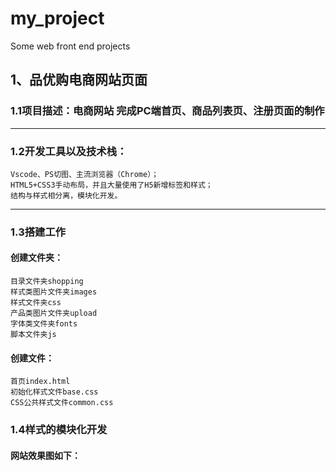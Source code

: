# my_project
Some web front end projects

## 1、品优购电商网站页面
### 1.1项目描述：电商网站 完成PC端首页、商品列表页、注册页面的制作
***
### 1.2开发工具以及技术栈：
    Vscode、PS切图、主流浏览器（Chrome）；
    HTML5+CSS3手动布局，并且大量使用了H5新增标签和样式；
    结构与样式相分离，模块化开发。
***
### 1.3搭建工作
#### 创建文件夹：
    目录文件夹shopping
    样式类图片文件夹images
    样式文件夹css
    产品类图片文件夹upload
    字体类文件夹fonts
    脚本文件夹js
#### 创建文件：
    首页index.html
    初始化样式文件base.css
    CSS公共样式文件common.css
### 1.4样式的模块化开发
#### 网站效果图如下：

    
